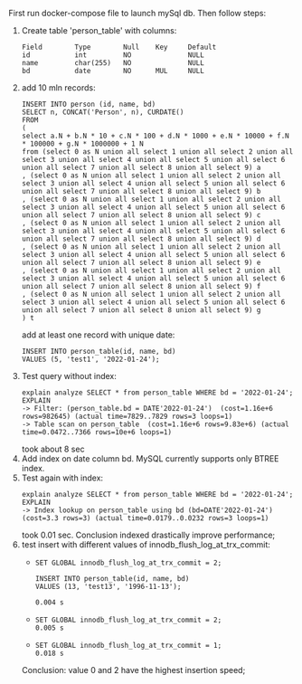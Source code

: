 First run docker-compose file to launch mySql db. Then follow steps:

1) Create table 'person_table' with columns:
    ```
   Field	    Type        Null    Key     Default
   id           int         NO              NULL
   name         char(255)   NO              NULL
   bd           date        NO      MUL     NULL
   ```
2) add 10 mln records:
   ```
   INSERT INTO person (id, name, bd)
   SELECT n, CONCAT('Person', n), CURDATE()
   FROM
   (
   select a.N + b.N * 10 + c.N * 100 + d.N * 1000 + e.N * 10000 + f.N * 100000 + g.N * 1000000 + 1 N
   from (select 0 as N union all select 1 union all select 2 union all select 3 union all select 4 union all select 5 union all select 6 union all select 7 union all select 8 union all select 9) a
   , (select 0 as N union all select 1 union all select 2 union all select 3 union all select 4 union all select 5 union all select 6 union all select 7 union all select 8 union all select 9) b
   , (select 0 as N union all select 1 union all select 2 union all select 3 union all select 4 union all select 5 union all select 6 union all select 7 union all select 8 union all select 9) c
   , (select 0 as N union all select 1 union all select 2 union all select 3 union all select 4 union all select 5 union all select 6 union all select 7 union all select 8 union all select 9) d
   , (select 0 as N union all select 1 union all select 2 union all select 3 union all select 4 union all select 5 union all select 6 union all select 7 union all select 8 union all select 9) e
   , (select 0 as N union all select 1 union all select 2 union all select 3 union all select 4 union all select 5 union all select 6 union all select 7 union all select 8 union all select 9) f
   , (select 0 as N union all select 1 union all select 2 union all select 3 union all select 4 union all select 5 union all select 6 union all select 7 union all select 8 union all select 9) g
   ) t
   ```
   add at least one record with unique date:
    ```
    INSERT INTO person_table(id, name, bd)
    VALUES (5, 'test1', '2022-01-24');
    ```
3) Test query without index:
    ```
    explain analyze SELECT * from person_table WHERE bd = '2022-01-24';
    EXPLAIN
    -> Filter: (person_table.bd = DATE'2022-01-24')  (cost=1.16e+6 rows=982645) (actual time=7829..7829 rows=3 loops=1)
    -> Table scan on person_table  (cost=1.16e+6 rows=9.83e+6) (actual time=0.0472..7366 rows=10e+6 loops=1)
    ```
   took about 8 sec
4) Add index on date column bd. MySQL currently supports only BTREE index.
5) Test again with index:
    ```
   explain analyze SELECT * from person_table WHERE bd = '2022-01-24';
    EXPLAIN
    -> Index lookup on person_table using bd (bd=DATE'2022-01-24')  (cost=3.3 rows=3) (actual time=0.0179..0.0232 rows=3 loops=1)
   ```
   took 0.01 sec. Conclusion indexed drastically improve performance;
6) test insert with different values of innodb_flush_log_at_trx_commit:
   -  ```
      SET GLOBAL innodb_flush_log_at_trx_commit = 2;
   
      INSERT INTO person_table(id, name, bd)
      VALUES (13, 'test13', '1996-11-13');
   
      0.004 s
      ```
   - ```
     SET GLOBAL innodb_flush_log_at_trx_commit = 2;
     0.005 s
     ```   
   - ```
     SET GLOBAL innodb_flush_log_at_trx_commit = 1;
     0.018 s
     ```     
   Conclusion: value 0 and 2 have the highest insertion speed;
